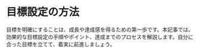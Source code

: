 
# 目標設定の方法

目標を明確にすることは、成長や達成感を得るための第一歩です。本記事では、効果的な目標設定の手順やポイント、達成までのプロセスを解説します。自分に合った目標を立てて、着実に前進しましょう。
